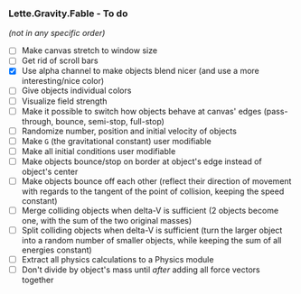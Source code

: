 ### Lette.Gravity.Fable - To do

_(not in any specific order)_

- [ ] Make canvas stretch to window size
- [ ] Get rid of scroll bars
- [x] Use alpha channel to make objects blend nicer (and use a more interesting/nice color)
- [ ] Give objects individual colors
- [ ] Visualize field strength
- [ ] Make it possible to switch how objects behave at canvas' edges (pass-through, bounce, semi-stop, full-stop)
- [ ] Randomize number, position and initial velocity of objects
- [ ] Make `G` (the gravitational constant) user modifiable
- [ ] Make all initial conditions user modifiable
- [ ] Make objects bounce/stop on border at object's edge instead of object's center
- [ ] Make objects bounce off each other (reflect their direction of movement with regards to the tangent of the point of collision, keeping the speed constant)
- [ ] Merge colliding objects when delta-V is sufficient (2 objects become one, with the sum of the two original masses)
- [ ] Split colliding objects when delta-V is sufficient (turn the larger object into a random number of smaller objects, while keeping the sum of all energies constant)
- [ ] Extract all physics calculations to a Physics module
- [ ] Don't divide by object's mass until *after* adding all force vectors together
